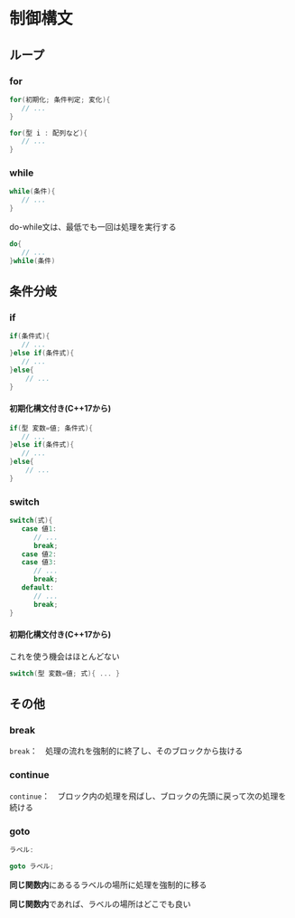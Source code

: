 # 制御構文



## ループ



### for

```c++
for(初期化; 条件判定; 変化){
   // ...
}
```

```c++
for(型 i : 配列など){
   // ...
}
```



### while

```c++
while(条件){
   // ...
}
```

do-while文は、最低でも一回は処理を実行する

```c++
do{
   // ...
}while(条件)
```



## 条件分岐



### if

```c++
if(条件式){
   // ...
}else if(条件式){
   // ...
}else{
	// ...
}
```

#### 初期化構文付き(C++17から)

```c++
if(型 変数=値; 条件式){
   // ...
}else if(条件式){
   // ...
}else{
	// ...
}
```



### switch

```c++
switch(式){
   case 値1:
      // ...
      break;
   case 値2:
   case 値3:
      // ...
      break;
   default:
      // ...
      break;
}
```

#### 初期化構文付き(C++17から)

これを使う機会はほとんどない

```c++
switch(型 変数=値; 式){ ... }
```



## その他



### break

`break`：　処理の流れを強制的に終了し、そのブロックから抜ける



### continue

`continue`：　ブロック内の処理を飛ばし、ブロックの先頭に戻って次の処理を続ける



### goto

```c++
ラベル:

goto ラベル;
```

**同じ関数内**にあるるラベルの場所に処理を強制的に移る

**同じ関数内**であれば、ラベルの場所はどこでも良い





























